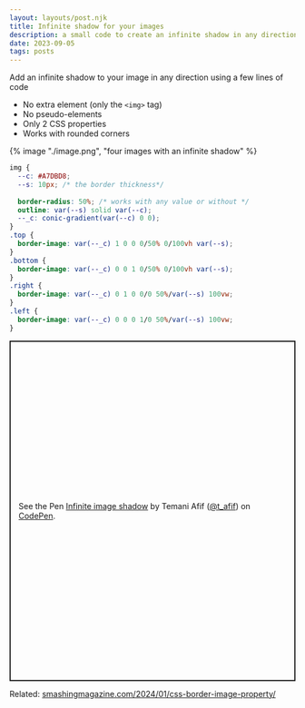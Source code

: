 ```yaml
---
layout: layouts/post.njk
title: Infinite shadow for your images
description: a small code to create an infinite shadow in any direction
date: 2023-09-05
tags: posts
---
```


Add an infinite shadow to your image in any direction using a few lines of code
* No extra element (only the `<img>` tag)
* No pseudo-elements
* Only 2 CSS properties
* Works with rounded corners


{% image "./image.png", "four images with an infinite shadow" %}

```css
img {
  --c: #A7DBD8;
  --s: 10px; /* the border thickness*/
  
  border-radius: 50%; /* works with any value or without */
  outline: var(--s) solid var(--c);
  --_c: conic-gradient(var(--c) 0 0);
}
.top {
  border-image: var(--_c) 1 0 0 0/50% 0/100vh var(--s);
}
.bottom {
  border-image: var(--_c) 0 0 1 0/50% 0/100vh var(--s);
}
.right {
  border-image: var(--_c) 0 1 0 0/0 50%/var(--s) 100vw;
}
.left {
  border-image: var(--_c) 0 0 0 1/0 50%/var(--s) 100vw;
}
```

<p class="codepen" data-height="600" data-default-tab="result" data-slug-hash="XWoNdGK" data-preview="true" data-user="t_afif" style="height: 600px; box-sizing: border-box; display: flex; align-items: center; justify-content: center; border: 2px solid; margin: 1em 0; padding: 1em;">
  <span>See the Pen <a href="https://codepen.io/t_afif/pen/XWoNdGK">
  Infinite image shadow</a> by Temani Afif (<a href="https://codepen.io/t_afif">@t_afif</a>)
  on <a href="https://codepen.io">CodePen</a>.</span>
</p>
<script async src="https://cpwebassets.codepen.io/assets/embed/ei.js"></script>


Related: [smashingmagazine.com/2024/01/css-border-image-property/](https://www.smashingmagazine.com/2024/01/css-border-image-property/)